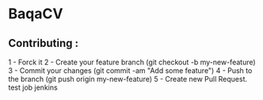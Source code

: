 # BaqaCV

Contributing :
--------------------------------------------------------------------------------------------
1 - Forck it
2 - Create your feature branch (git checkout -b my-new-feature)
3 - Commit your changes (git commit -am "Add some feature")
4 - Push to the branch (git push origin my-new-feature)
5 - Create new Pull Request.
test job jenkins
